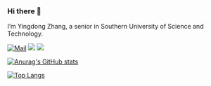 ### Hi there 👋

I’m Yingdong Zhang, a senior in Southern University of Science and Technology.

[![Mail](https://img.shields.io/badge/-zhangyd2019@mail.sustech.edu.cn-critical?style=flat-square&logo=Gmail&logoColor=white)](mailto:zhangyd2019@mail.sustech.edu.cn)
[![](https://img.shields.io/badge/-Java-007396?style=flat-square&logo=java&logoColor=white)](https://www.oracle.com/java/)
[![](https://img.shields.io/badge/-Python-3776AB?style=flat-square&logo=python&logoColor=white)](https://www.python.org/)

[![Anurag's GitHub stats](https://github-readme-stats-lac-sigma-95.vercel.app/api?username=zyd0131&count_private=true&show_icons=true&bg_color=30,e96443,904e95&title_color=fff&text_color=fff)](https://github.com/anuraghazra/github-readme-stats)

[![Top Langs](https://github-readme-stats-lac-sigma-95.vercel.app/api/top-langs/?username=zyd0131)](https://github.com/anuraghazra/github-readme-stats)

<!--
**zyd0131/zyd0131** is a ✨ _special_ ✨ repository because its `README.md` (this file) appears on your GitHub profile.

Here are some ideas to get you started:

- 🔭 I’m currently working on ...
- 🌱 I’m currently learning ...
- 👯 I’m looking to collaborate on ...
- 🤔 I’m looking for help with ...
- 💬 Ask me about ...
- 📫 How to reach me: ...
- 😄 Pronouns: ...
- ⚡ Fun fact: ...
-->
